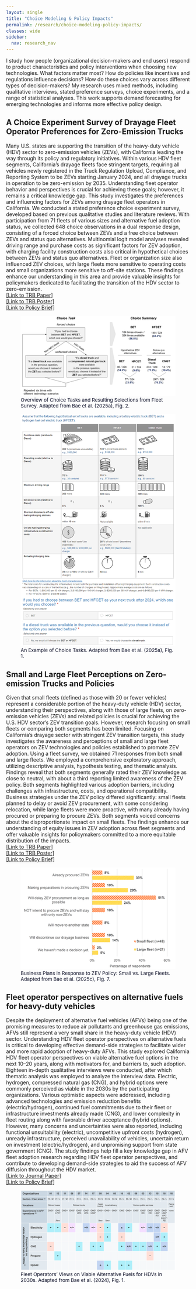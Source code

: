 ```yaml
---
layout: single
title: "Choice Modeling & Policy Impacts"
permalink: /research/choice-modeling-policy-impacts/
classes: wide
sidebar:
  nav: research_nav
---
```


I study how people (organizational decision-makers and end users) respond to product characteristics and policy interventions when choosing new technologies. What factors matter most? How do policies like incentives and regulations influence decisions? How do these choices vary across different types of decision-makers? My research uses mixed methods, including qualitative interviews, stated preference surveys, choice experiments, and a range of statistical analyses. This work supports demand forecasting for emerging technologies and informs more effective policy design.

## A Choice Experiment Survey of Drayage Fleet Operator Preferences for Zero-Emission Trucks
Many U.S. states are supporting the transition of the heavy-duty vehicle (HDV) sector to zero-emission vehicles (ZEVs), with California leading the way through its policy and regulatory initiatives. Within various HDV fleet segments, California’s drayage fleets face stringent targets, requiring all vehicles newly registered in the Truck Regulation Upload, Compliance, and Reporting System to be ZEVs starting January 2024, and all drayage trucks in operation to be zero-emission by 2035. Understanding fleet operator behavior and perspectives is crucial for achieving these goals; however, it remains a critical knowledge gap. This study investigates the preferences and influencing factors for ZEVs among drayage fleet operators in California. We conducted a stated preference choice experiment survey, developed based on previous qualitative studies and literature reviews. With participation from 71 fleets of various sizes and alternative fuel adoption status, we collected 648 choice observations in a dual response design, consisting of a forced choice between ZEVs and a free choice between ZEVs and status quo alternatives. Multinomial logit model analyses revealed driving range and purchase costs as significant factors for ZEV adoption, with charging facility construction costs also critical in hypothetical choices between ZEVs and status quo alternatives. Fleet or organization size also influenced ZEV choices, with large fleets more sensitive to operating costs and small organizations more sensitive to off-site stations. These findings enhance our understanding in this area and provide valuable insights for policymakers dedicated to facilitating the transition of the HDV sector to zero-emission.  
[[Link to TRB Paper]](https://escholarship.org/uc/item/2sf928j3)  
[[Link to TRB Poster]](/assets/images/trb-poster-choice-experiment-bae2025a.png)  
[[Link to Policy Brief]](https://doi.org/10.7922/G2DZ06NP)

<figure>
  <img src="/assets/images/choice-task-overview-bae2025a.png" alt="Overview of Choice Tasks and Resulting Selections from Fleet Survey" class="zoom--enabled">
  <figcaption style="font-size: 0.95em; color: #050821;">Overview of Choice Tasks and Resulting Selections from Fleet Survey. Adapted from Bae et al. (2025a), Fig. 2.</figcaption>
</figure>

<figure>
  <img src="/assets/images/choice-task-example-bae2025a.png" alt="An Example of Choice Tasks" class="zoom--enabled">
  <figcaption style="font-size: 0.95em; color: #050821;">An Example of Choice Tasks. Adapted from Bae et al. (2025a), Fig. 1.</figcaption>
</figure>

## Small and Large Fleet Perceptions on Zero-emission Trucks and Policies
Given that small fleets (defined as those with 20 or fewer vehicles) represent a considerable portion of the heavy-duty vehicle (HDV) sector, understanding their perspectives, along with those of large fleets, on zero-emission vehicles (ZEVs) and related policies is crucial for achieving the U.S. HDV sector’s ZEV transition goals. However, research focusing on small fleets or comparing both segments has been limited. Focusing on California’s drayage sector with stringent ZEV transition targets, this study investigates the awareness and perceptions of small and large fleet operators on ZEV technologies and policies established to promote ZEV adoption.  Using a fleet survey, we obtained 71 responses from both small and large fleets. We employed a comprehensive exploratory approach, utilizing descriptive analysis, hypothesis testing, and thematic analysis. Findings reveal that both segments generally rated their ZEV knowledge as close to neutral, with about a third reporting limited awareness of the ZEV policy. Both segments highlighted various adoption barriers, including challenges with infrastructure, costs, and operational compatibility. Business strategies under the ZEV policy differed significantly: small fleets planned to delay or avoid ZEV procurement, with some considering relocation, while large fleets were more proactive, with many already having procured or preparing to procure ZEVs. Both segments voiced concerns about the disproportionate impact on small fleets. The findings enhance our understanding of equity issues in ZEV adoption across fleet segments and offer valuable insights for policymakers committed to a more equitable distribution of the impacts.  
[[Link to TRB Paper]](https://escholarship.org/uc/item/3xq588x4)  
[[Link to TRB Poster]](/assets/images/trb-poster-small-and-large-fleets-zet-policies-bae2025b.png)  
[[Link to Policy Brief]](https://doi.org/10.7922/G2DZ06NP)  

<figure>
  <img src="/assets/images/zev-policy-business-plans-bae2025b.png" alt="Business Plans in Response to ZEV Policy: Small vs. Large Fleets" class="zoom--enabled">
  <figcaption style="font-size: 0.95em; color: #050821;">Business Plans in Response to ZEV Policy: Small vs. Large Fleets. Adapted from Bae et al. (2025c), Fig. 7.</figcaption>
</figure>

## Fleet operator perspectives on alternative fuels for heavy-duty vehicles
Despite the deployment of alternative fuel vehicles (AFVs) being one of the promising measures to reduce air pollutants and greenhouse gas emissions, AFVs still represent a very small share in the heavy-duty vehicle (HDV) sector. Understanding HDV fleet operator perspectives on alternative fuels is critical to developing effective demand-side strategies to facilitate wider and more rapid adoption of heavy-duty AFVs. This study explored California HDV fleet operator perspectives on viable alternative fuel options in the next 10–20 years, along with motivators for, and barriers to, such adoption. Eighteen in-depth qualitative interviews were conducted, after which thematic analysis was employed to analyze the interview data. Electric, hydrogen, compressed natural gas (CNG), and hybrid options were commonly perceived as viable in the 2030s by the participating organizations. Various optimistic aspects were addressed, including advanced technologies and emission reduction benefits (electric/hydrogen), continued fuel commitments due to their fleet or infrastructure investments already made (CNG), and lower complexity in fleet routing along with favorable driver acceptance (hybrid options). However, many concerns and uncertainties were also reported, including functional unsuitability (electric), uncompetitive upfront costs (hydrogen), unready infrastructure, perceived unavailability of vehicles, uncertain return on investment (electric/hydrogen), and unpromising support from state government (CNG). The study findings help fill a key knowledge gap in AFV fleet adoption research regarding HDV fleet operator perspectives, and contribute to developing demand-side strategies to aid the success of AFV diffusion throughout the HDV market.  
[[Link to Journal Paper]](https://doi.org/10.1016/j.tranpol.2024.01.023)  
[[Link to Policy Brief]](https://doi.org/10.7922/G2PG1Q3R)  

<figure>
  <img src="/assets/images/afv-preference-2030s-bae2024.png" alt="Fleet Operators’ Views on Viable Alternative Fuels for HDVs in 2030s" class="zoom--enabled">
  <figcaption style="font-size: 0.95em; color: #050821;">Fleet Operators’ Views on Viable Alternative Fuels for HDVs in 2030s. Adapted from Bae et al. (2024), Fig. 1.</figcaption>
</figure>